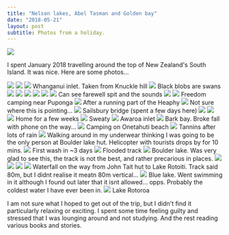 ```yaml
---
title: "Nelson lakes, Abel Tasman and Golden bay"
date: "2018-05-21"
layout: post
subtitle: Photos from a holiday.
---
```


![]({{site.baseurl}}/assets/nelson-lakes-abel-tasman-and-golden-bay/{{page.coverImage}})

I spent January 2018 travelling around the top of New Zealand's South Island. It was nice. Here are some photos...

![]({{site.baseurl}}/assets/nelson-lakes-abel-tasman-and-golden-bay/20180128_190844.jpg)
![]({{site.baseurl}}/assets/nelson-lakes-abel-tasman-and-golden-bay/20180126_141257.jpg)
![]({{site.baseurl}}/assets/nelson-lakes-abel-tasman-and-golden-bay/20180126_121353-pano.jpg)
Whanganui inlet. Taken from Knuckle hill
![]({{site.baseurl}}/assets/nelson-lakes-abel-tasman-and-golden-bay/20180126_064249-pano.jpg)
Black blobs are swans
![]({{site.baseurl}}/assets/nelson-lakes-abel-tasman-and-golden-bay/20180125_205934.jpg)
![]({{site.baseurl}}/assets/nelson-lakes-abel-tasman-and-golden-bay/20180125_121052.jpg)
![]({{site.baseurl}}/assets/nelson-lakes-abel-tasman-and-golden-bay/20180125_115809-pano.jpg)
![]({{site.baseurl}}/assets/nelson-lakes-abel-tasman-and-golden-bay/20180125_114601-pano.jpg)
![]({{site.baseurl}}/assets/nelson-lakes-abel-tasman-and-golden-bay/20180124_104615.jpg)
![]({{site.baseurl}}/assets/nelson-lakes-abel-tasman-and-golden-bay/20180124_095957-pano.jpg)
Can see farewell spit and the sounds
![]({{site.baseurl}}/assets/nelson-lakes-abel-tasman-and-golden-bay/20180124_081748.jpg)
![]({{site.baseurl}}/assets/nelson-lakes-abel-tasman-and-golden-bay/20180123_175739-pano.jpg)
Freedom camping near Puponga
![]({{site.baseurl}}/assets/nelson-lakes-abel-tasman-and-golden-bay/20180123_130802.jpg)
After a running part of the Heaphy
![]({{site.baseurl}}/assets/nelson-lakes-abel-tasman-and-golden-bay/20180123_101307.jpg)
Not sure where this is pointing...
![]({{site.baseurl}}/assets/nelson-lakes-abel-tasman-and-golden-bay/20180122_151321-effects.jpg)
Sailsbury bridge (spent a few days here)
![]({{site.baseurl}}/assets/nelson-lakes-abel-tasman-and-golden-bay/20180121_211446.jpg)
![]({{site.baseurl}}/assets/nelson-lakes-abel-tasman-and-golden-bay/20180121_210845.jpg)
![]({{site.baseurl}}/assets/nelson-lakes-abel-tasman-and-golden-bay/20180120_192108.jpg)
Home for a few weeks
![]({{site.baseurl}}/assets/nelson-lakes-abel-tasman-and-golden-bay/20180120_114742.jpg)
Sweaty
![]({{site.baseurl}}/assets/nelson-lakes-abel-tasman-and-golden-bay/20180120_114649-effects.jpg)
Awaroa inlet
![]({{site.baseurl}}/assets/nelson-lakes-abel-tasman-and-golden-bay/20180119_100730-pano.jpg)
Bark bay. Broke fall with phone on the way...
![]({{site.baseurl}}/assets/nelson-lakes-abel-tasman-and-golden-bay/20180119_073630.jpg)
Camping on Onetahuti beach
![]({{site.baseurl}}/assets/nelson-lakes-abel-tasman-and-golden-bay/20180115_135313-pano.jpg)
Tannins after lots of rain
![]({{site.baseurl}}/assets/nelson-lakes-abel-tasman-and-golden-bay/20180114_134242.jpg)
Walking around in my underwear thinking I was going to be the only person at Boulder lake hut. Helicopter with tourists drops by for 10 mins.
![]({{site.baseurl}}/assets/nelson-lakes-abel-tasman-and-golden-bay/20180114_133142.jpg)
First wash in ~3 days
![]({{site.baseurl}}/assets/nelson-lakes-abel-tasman-and-golden-bay/20180114_131117.jpg)
Flooded track
![]({{site.baseurl}}/assets/nelson-lakes-abel-tasman-and-golden-bay/20180114_124037-pano.jpg)
Boulder lake. Was very glad to see this, the track is not the best, and rather precarious in places.
![]({{site.baseurl}}/assets/nelson-lakes-abel-tasman-and-golden-bay/20180113_190828.jpg)
![]({{site.baseurl}}/assets/nelson-lakes-abel-tasman-and-golden-bay/20180113_115413-pano.jpg)
![]({{site.baseurl}}/assets/nelson-lakes-abel-tasman-and-golden-bay/20180109_112601.jpg)
![]({{site.baseurl}}/assets/nelson-lakes-abel-tasman-and-golden-bay/20180108_134231.jpg)
Waterfall on the way from John Tait hut to Lake Rotoiti. Track said 80m, but I didnt realise it meatn 80m vertical...
![]({{site.baseurl}}/assets/nelson-lakes-abel-tasman-and-golden-bay/20180107_135106.jpg)
Blue lake. Went swimming in it although I found out later that it isnt allowed... opps. Probably the coldest water I have ever been in.
![]({{site.baseurl}}/assets/nelson-lakes-abel-tasman-and-golden-bay/20180108_134231.jpg)
Lake Rotoroa


I am not sure what I hoped to get out of the trip, but I didn't find it particularly relaxing or exciting. I spent some time feeling guilty and stressed that I was lounging around and not studying. And the rest reading various books and stories.
